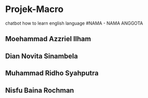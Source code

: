 # Projek-Macro
chatbot how to learn english language
#NAMA - NAMA ANGGOTA
## Moehammad Azzriel Ilham
## Dian Novita Sinambela
## Muhammad Ridho Syahputra
## Nisfu Baina Rochman
